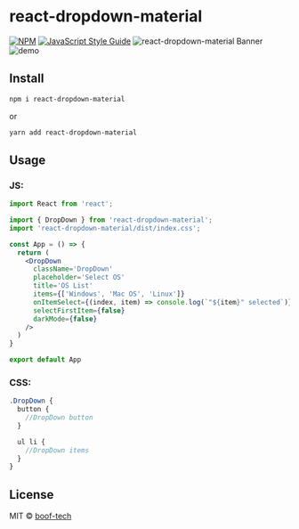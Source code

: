 # react-dropdown-material

>

[![NPM](https://img.shields.io/npm/v/react-dropdown-material.svg)](https://www.npmjs.com/package/react-dropdown-material) [![JavaScript Style Guide](https://img.shields.io/badge/code_style-standard-brightgreen.svg)](https://standardjs.com)
![react-dropdown-material Banner](https://user-images.githubusercontent.com/76048512/117666796-7c746100-b1b9-11eb-9df3-6accfbbacfeb.png)
![demo](https://user-images.githubusercontent.com/76048512/117677102-653a7100-b1c3-11eb-8f86-c5c4b5d2116f.gif)



## Install

```bash
npm i react-dropdown-material
```
or
```bash
yarn add react-dropdown-material
```

## Usage

### JS:

```jsx
import React from 'react';

import { DropDown } from 'react-dropdown-material';
import 'react-dropdown-material/dist/index.css';

const App = () => {
  return (
    <DropDown
      className='DropDown'
      placeholder='Select OS'
      title='OS List'
      items={['Windows', 'Mac OS', 'Linux']}
      onItemSelect={(index, item) => console.log(`"${item}" selected`)}
      selectFirstItem={false}
      darkMode={false}
    />
  )
}

export default App
```

### CSS:

```scss
.DropDown {
  button {
    //DropDown button
  }

  ul li {
    //DropDown items
  }
}
```

## License

MIT © [boof-tech](https://github.com/boof-tech)
